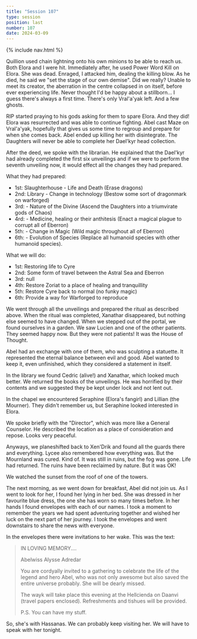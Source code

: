 ```yaml
---
title: "Session 107"
type: session
position: last
number: 107
date: 2024-03-09
---
```


{% include nav.html %}

Quillion used chain lightning onto his own minions to be able to reach us. Both Elora and I were hit. Immediately after, he used Power Word Kill on Elora. She was dead. Enraged, I attacked him, dealing the killing blow. As he died, he said we "set the stage of our own demise". Did we really? Unable to meet its creator, the aberration in the centre collapsed in on itself, before ever experiencing life. Never thought I'd be happy about a stillborn… I guess there's always a first time. There's only Vral'a'yak left. And a few ghosts.

RIP started praying to his gods asking for them to spare Elora. And they did! Elora was resurrected and was able to continue fighting.
Abel cast Maze on Vral'a'yak, hopefully that gives us some time to regroup and prepare for when she comes back. Abel ended up killing her with disintegrate. The Daughters will never be able to complete her Dael'kyr head collection.

After the deed, we spoke with the librarian. He explained that the Dael'kyr had already completed the first six unveilings and if we were to perform the seventh unveiling now, it would effect all the changes they had prepared.

What they had prepared:

- 1st: Slaughterhouse - Life and Death (Erase dragons)
- 2nd: Library - Change in technology (Bestow some sort of dragonmark on warforged)
- 3rd: - Nature of the Divine (Ascend the Daughters into a triumvirate gods of Chaos)
- 4rd: - Medicine, healing or their anthitesis (Enact a magical plague to corrupt all of Eberron)
- 5th: - Change in Magic (Wild magic throughout all of Eberron)
- 6th: - Evolution of Species (Replace all humanoid species with other humanoid species).

What we will do:

- 1st: Restoring life to Cyre
- 2nd: Some form of travel between the Astral Sea and Eberron
- 3rd: null
- 4th: Restore Zoriat to a place of healing and tranquillity
- 5th: Restore Cyre back to normal (no funky magic)
- 6th: Provide a way for Warforged to reproduce

We went through all the unveilings and prepared the ritual as described above. When the ritual was completed, Xanathar disappeared, but nothing else seemed to have changed. When we stepped out of the portal, we found ourselves in a garden. We saw Lucien and one of the other patients. They seemed happy now. But they were not patients! It was the House of Thought.

Abel had an exchange with one of them, who was sculpting a statuette. It represented the eternal balance between evil and good. Abel wanted to keep it, even unfinished, which they considered a statement in itself.

In the library we found Cedric (alive!) and Xanathar, which looked much better. We returned the books of the unveilings. He was horrified by their contents and we suggested they be kept under lock and not lent out.

In the chapel we encountered Seraphine (Elora's fangirl) and Lillian (the Mourner). They didn't remember us, but Seraphine looked interested in Elora.

We spoke briefly with the "Director", which was more like a General Counselor. He described the location as a place of consideration and repose. Looks very peaceful.

Anyways, we planeshifted back to Xen'Drik and found all the guards there and everything. Lycee also remembered how everything was. But the Mournland was cured. Kind of. It was still in ruins, but the fog was gone. Life had returned. The ruins have been reclaimed by nature. But it was OK!

We watched the sunset from the roof of one of the towers.

The next morning, as we went down for breakfast, Abel did not join us. As I went to look for her, I found her lying in her bed. She was dressed in her favourite blue dress, the one she has worn so many times before. In her hands I found envelopes with each of our names. I took a moment to remember the years we had spent adventuring together and wished her luck on the next part of her journey. I took the envelopes and went downstairs to share the news with everyone.

In the envelopes there were invitations to her wake. This was the text:

> IN LOVING MEMORY....
>
> Abelwiss Alysse Adredar
>
> You are cordyally invited to a gathering to celebrate the life of the legend and hero Abel, who was not only awesome but also saved the entire universe probably. She will be dearly missed.
>
> The wayk will take place this evening at the Hellcienda on Daanvi (travel papers enclosed). Refreshments and tishues will be provided.
>
> P.S. You can have my stuff.

So, she's with Hassanas. We can probably keep visiting her. We will have to speak with her tonight.

